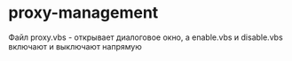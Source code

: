 # proxy-management
 Файл proxy.vbs - открывает диалоговое окно, а enable.vbs и disable.vbs включают и выключают напрямую
